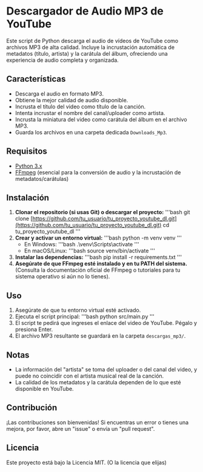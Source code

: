 # Descargador de Audio MP3 de YouTube

Este script de Python descarga el audio de vídeos de YouTube como archivos MP3 de alta calidad. Incluye la incrustación automática de metadatos (título, artista) y la carátula del álbum, ofreciendo una experiencia de audio completa y organizada.

## Características

- Descarga el audio en formato MP3.
- Obtiene la mejor calidad de audio disponible.
- Incrusta el título del video como título de la canción.
- Intenta incrustar el nombre del canal/uploader como artista.
- Incrusta la miniatura del video como carátula del álbum en el archivo MP3.
- Guarda los archivos en una carpeta dedicada `Downloads_Mp3`.

## Requisitos

- [Python 3.x](https://www.python.org/downloads/)
- [FFmpeg](https://ffmpeg.org/download.html) (esencial para la conversión de audio y la incrustación de metadatos/carátulas)

## Instalación

1.  **Clonar el repositorio (si usas Git) o descargar el proyecto:**
    '''bash
    git clone [https://github.com/tu_usuario/tu_proyecto_youtube_dl.git](https://github.com/tu_usuario/tu_proyecto_youtube_dl.git)
    cd tu_proyecto_youtube_dl
    '''
2.  **Crear y activar un entorno virtual:**
    '''bash
    python -m venv venv
    '''
    * En Windows:
        '''bash
        .\venv\Scripts\activate
        '''
    * En macOS/Linux:
        '''bash
        source venv/bin/activate
        '''
3.  **Instalar las dependencias:**
    '''bash
    pip install -r requirements.txt
    '''
4.  **Asegúrate de que FFmpeg esté instalado y en tu PATH del sistema.** (Consulta la documentación oficial de FFmpeg o tutoriales para tu sistema operativo si aún no lo tienes).

## Uso

1.  Asegúrate de que tu entorno virtual esté activado.
2.  Ejecuta el script principal:
    '''bash
    python src/main.py
    '''
3.  El script te pedirá que ingreses el enlace del video de YouTube. Pégalo y presiona Enter.
4.  El archivo MP3 resultante se guardará en la carpeta `descargas_mp3/`.

## Notas

- La información del "artista" se toma del uploader o del canal del video, y puede no coincidir con el artista musical real de la canción.
- La calidad de los metadatos y la carátula dependen de lo que esté disponible en YouTube.

## Contribución

¡Las contribuciones son bienvenidas! Si encuentras un error o tienes una mejora, por favor, abre un "issue" o envía un "pull request".

## Licencia

Este proyecto está bajo la Licencia MIT. (O la licencia que elijas)

